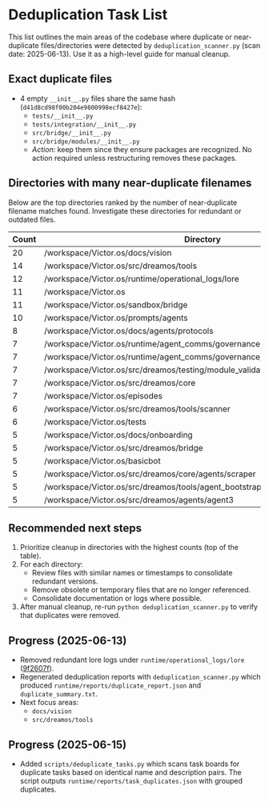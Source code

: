 # Deduplication Task List

This list outlines the main areas of the codebase where duplicate or near-duplicate files/directories were detected by `deduplication_scanner.py` (scan date: 2025-06-13). Use it as a high-level guide for manual cleanup.

## Exact duplicate files

- 4 empty `__init__.py` files share the same hash (`d41d8cd98f00b204e9800998ecf8427e`):
  - `tests/__init__.py`
  - `tests/integration/__init__.py`
  - `src/bridge/__init__.py`
  - `src/bridge/modules/__init__.py`
  - *Action*: keep them since they ensure packages are recognized. No action required unless restructuring removes these packages.

## Directories with many near-duplicate filenames

Below are the top directories ranked by the number of near-duplicate filename matches found. Investigate these directories for redundant or outdated files.

| Count | Directory |
|-------|-----------|
|    20 | /workspace/Victor.os/docs/vision |
|    14 | /workspace/Victor.os/src/dreamos/tools |
|    12 | /workspace/Victor.os/runtime/operational_logs/lore |
|    11 | /workspace/Victor.os |
|    11 | /workspace/Victor.os/sandbox/bridge |
|    10 | /workspace/Victor.os/prompts/agents |
|     8 | /workspace/Victor.os/docs/agents/protocols |
|     7 | /workspace/Victor.os/runtime/agent_comms/governance/onboarding |
|     7 | /workspace/Victor.os/runtime/agent_comms/governance/election_cycle/candidates |
|     7 | /workspace/Victor.os/src/dreamos/testing/module_validation |
|     7 | /workspace/Victor.os/src/dreamos/core |
|     7 | /workspace/Victor.os/episodes |
|     6 | /workspace/Victor.os/src/dreamos/tools/scanner |
|     6 | /workspace/Victor.os/tests |
|     5 | /workspace/Victor.os/docs/onboarding |
|     5 | /workspace/Victor.os/src/dreamos/bridge |
|     5 | /workspace/Victor.os/basicbot |
|     5 | /workspace/Victor.os/src/dreamos/core/agents/scraper |
|     5 | /workspace/Victor.os/src/dreamos/tools/agent_bootstrap_runner |
|     5 | /workspace/Victor.os/src/dreamos/agents/agent3 |

## Recommended next steps

1. Prioritize cleanup in directories with the highest counts (top of the table).
2. For each directory:
   - Review files with similar names or timestamps to consolidate redundant versions.
   - Remove obsolete or temporary files that are no longer referenced.
   - Consolidate documentation or logs where possible.
3. After manual cleanup, re-run `python deduplication_scanner.py` to verify that duplicates were removed.

## Progress (2025-06-13)

- Removed redundant lore logs under `runtime/operational_logs/lore` ([9f2607f](https://github.com/Dadudekc/Victor.os/commit/9f2607f)).
- Regenerated deduplication reports with `deduplication_scanner.py` which produced `runtime/reports/duplicate_report.json` and `duplicate_summary.txt`.
- Next focus areas:
  - `docs/vision`
  - `src/dreamos/tools`

## Progress (2025-06-15)

- Added `scripts/deduplicate_tasks.py` which scans task boards for duplicate tasks
  based on identical name and description pairs. The script outputs
  `runtime/reports/task_duplicates.json` with grouped duplicates.
